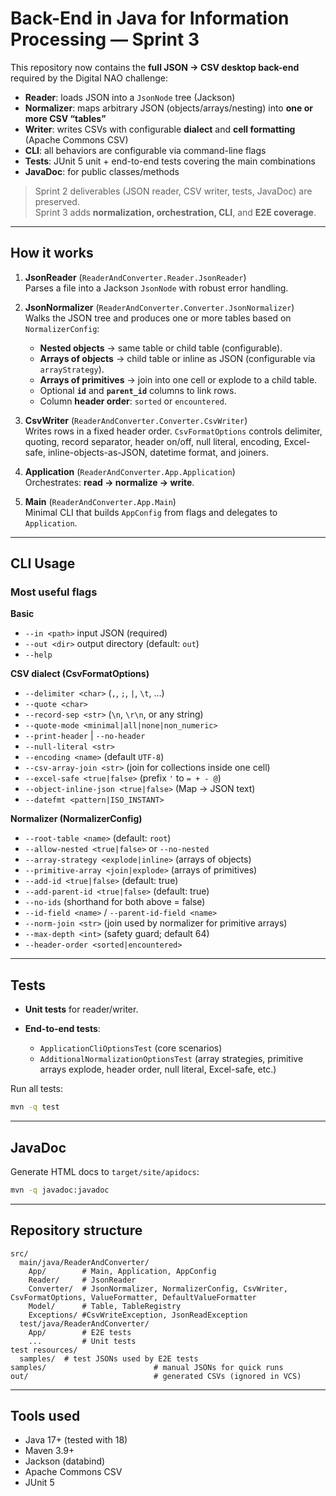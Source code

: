 
# Back-End in Java for Information Processing — Sprint 3

This repository now contains the **full JSON → CSV desktop back-end** required by the Digital NAO challenge:

- **Reader**: loads JSON into a `JsonNode` tree (Jackson)
- **Normalizer**: maps arbitrary JSON (objects/arrays/nesting) into **one or more CSV “tables”**
- **Writer**: writes CSVs with configurable **dialect** and **cell formatting** (Apache Commons CSV)
- **CLI**: all behaviors are configurable via command-line flags
- **Tests**: JUnit 5 unit + end-to-end tests covering the main combinations
- **JavaDoc**: for public classes/methods

> Sprint 2 deliverables (JSON reader, CSV writer, tests, JavaDoc) are preserved.  
> Sprint 3 adds **normalization, orchestration, CLI**, and **E2E coverage**.

---

## How it works

1. **JsonReader** (`ReaderAndConverter.Reader.JsonReader`)  
   Parses a file into a Jackson `JsonNode` with robust error handling.

2. **JsonNormalizer** (`ReaderAndConverter.Converter.JsonNormalizer`)  
   Walks the JSON tree and produces one or more tables based on `NormalizerConfig`:
   - **Nested objects** → same table or child table (configurable).
   - **Arrays of objects** → child table or inline as JSON (configurable via `arrayStrategy`).
   - **Arrays of primitives** → join into one cell or explode to a child table.
   - Optional **`id`** and **`parent_id`** columns to link rows.
   - Column **header order**: `sorted` or `encountered`.

3. **CsvWriter** (`ReaderAndConverter.Converter.CsvWriter`)  
   Writes rows in a fixed header order. `CsvFormatOptions` controls delimiter, quoting, record separator, header on/off, null literal, encoding, Excel-safe, inline-objects-as-JSON, datetime format, and joiners.

4. **Application** (`ReaderAndConverter.App.Application`)  
   Orchestrates: **read → normalize → write**.

5. **Main** (`ReaderAndConverter.App.Main`)  
   Minimal CLI that builds `AppConfig` from flags and delegates to `Application`.

---

## CLI Usage

### Most useful flags

**Basic**

* `--in <path>` input JSON (required)
* `--out <dir>` output directory (default: `out`)
* `--help`

**CSV dialect (CsvFormatOptions)**

* `--delimiter <char>` (`,`, `;`, `|`, `\t`, …)
* `--quote <char>`
* `--record-sep <str>` (`\n`, `\r\n`, or any string)
* `--quote-mode <minimal|all|none|non_numeric>`
* `--print-header` | `--no-header`
* `--null-literal <str>`
* `--encoding <name>` (default `UTF-8`)
* `--csv-array-join <str>` (join for collections inside one cell)
* `--excel-safe <true|false>` (prefix `'` to `= + - @`)
* `--object-inline-json <true|false>` (Map → JSON text)
* `--datefmt <pattern|ISO_INSTANT>`

**Normalizer (NormalizerConfig)**

* `--root-table <name>` (default: `root`)
* `--allow-nested <true|false>` or `--no-nested`
* `--array-strategy <explode|inline>` (arrays of objects)
* `--primitive-array <join|explode>` (arrays of primitives)
* `--add-id <true|false>` (default: true)
* `--add-parent-id <true|false>` (default: true)
* `--no-ids` (shorthand for both above = false)
* `--id-field <name>` / `--parent-id-field <name>`
* `--norm-join <str>` (join used by normalizer for primitive arrays)
* `--max-depth <int>` (safety guard; default 64)
* `--header-order <sorted|encountered>`

---



## Tests

* **Unit tests** for reader/writer.
* **End-to-end tests**:

  * `ApplicationCliOptionsTest` (core scenarios)
  * `AdditionalNormalizationOptionsTest` (array strategies, primitive arrays explode, header order, null literal, Excel-safe, etc.)

Run all tests:

```bash
mvn -q test
```

---

## JavaDoc

Generate HTML docs to `target/site/apidocs`:

```bash
mvn -q javadoc:javadoc
```

---

## Repository structure

```
src/
  main/java/ReaderAndConverter/
    App/        # Main, Application, AppConfig
    Reader/     # JsonReader 
    Converter/  # JsonNormalizer, NormalizerConfig, CsvWriter, CsvFormatOptions, ValueFormatter, DefaultValueFormatter
    Model/      # Table, TableRegistry
    Exceptions/ #CsvWriteException, JsonReadException
  test/java/ReaderAndConverter/
    App/        # E2E tests
    ...         # Unit tests
test resources/
  samples/  # test JSONs used by E2E tests
samples/                        # manual JSONs for quick runs
out/                            # generated CSVs (ignored in VCS)
```

---

## Tools used

* Java 17+ (tested with 18)
* Maven 3.9+
* Jackson (databind)
* Apache Commons CSV
* JUnit 5


